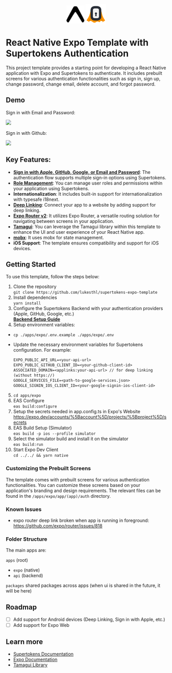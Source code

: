 <p align="center" style="display:flex; justify-content:center; align-items:center">
      <img src="./docs/expo-logo.svg" height="56" style="margin-right:4px"><img src="./docs/supertokens-logo.png" height="64">
</p>

# React Native Expo Template with Supertokens Authentication

This project template provides a starting point for developing a React Native application with Expo and Supertokens to authenticate. It includes prebuilt screens for various authentication functionalities such as sign in, sign up, change password, change email, delete account, and forgot password.

## Demo

Sign in with Email and Password:

<div float="left">
  <img src="./docs/signin-with-email-example.gif" height="300">
</div>

Sign in with Github:

<div float="left">
  <img src="./docs/signin-with-github-example.gif" height="300">
</div>

## Key Features:

- [**Sign in with Apple, GitHub, Google, or Email and Password**](https://supertokens.com/docs/thirdpartyemailpassword/introduction): The authentication flow supports multiple sign-in options using Supertokens.
- [**Role Management**](https://supertokens.com/docs/userroles/introduction): You can manage user roles and permissions within your application using Supertokens.
- **Internationalization**: It includes built-in support for internationalization with typesafe i18next.
- [**Deep Linking**](https://docs.expo.dev/guides/deep-linking/): Connect your app to a website by adding support for deep linking.
- [**Expo Router v2**](https://docs.expo.dev/routing/introduction/): It utilizes Expo Router, a versatile routing solution for navigating between screens in your application.
- [**Tamagui**](https://tamagui.dev/): You can leverage the Tamagui library within this template to enhance the UI and user experience of your React Native app.
- [**mobx**](https://mobx.js.org/README.html): It uses mobx for state management.
- **iOS Support**: The template ensures compatibility and support for iOS devices.

## Getting Started

To use this template, follow the steps below:

1. Clone the repository  
   `git clone https://github.com/lukesthl/supertokens-expo-template`
2. Install dependencies  
   `yarn install`
3. Configure the Supertokens Backend with your authentication providers (Apple, GitHub, Google, etc.)
   <br> [**Backend Setup Guide**](./apps/api/README.md)
4. Setup environment variables:

- `cp ./apps/expo/.env.example ./apps/expo/.env`
- Update the necessary environment variables for Supertokens configuration. For example:

  ```
  EXPO_PUBLIC_API_URL=<your-api-url>
  EXPO_PUBLIC_GITHUB_CLIENT_ID=<your-github-client-id>
  ASSOCIATED_DOMAIN=<applinks:your-api-url> // for deep linking (without https://)
  GOOGLE_SERVICES_FILE=<path-to-google-services.json>
  GOOGLE_SIGNIN_IOS_CLIENT_ID=<your-google-signin-ios-client-id>
  ```

5. `cd apps/expo`
6. EAS Configure  
   `eas build:configure`
7. Setup the secrets needed in app.config.ts in Expo's Website  
   https://expo.dev/accounts/%5Baccount%5D/projects/%5Bproject%5D/secrets
8. EAS Build Setup (Simulator)  
   `eas build -p ios --profile simulator`
9. Select the simulator build and install it on the simulator  
   `eas build:run`
10. Start Expo Dev Client  
    `cd ../../ && yarn native`

### Customizing the Prebuilt Screens

The template comes with prebuilt screens for various authentication functionalities. You can customize these screens based on your application's branding and design requirements. The relevant files can be found in the `/apps/expo/app/(app)/auth` directory.

### Known Issues

- expo router deep link broken when app is running in foreground: https://github.com/expo/router/issues/818

### Folder Structure

The main apps are:

`apps` (root)

- `expo` (native)
- `api` (backend)

`packages` shared packages across apps (when ui is shared in the future, it will be here)

## Roadmap

- [ ] Add support for Android devices (Deep Linking, Sign in with Apple, etc.)
- [ ] Add support for Expo Web

## Learn more

- [Supertokens Documentation](https://supertokens.io/docs/)
- [Expo Documentation](https://docs.expo.dev/)
- [Tamagui Library](https://tamagui.org/)
